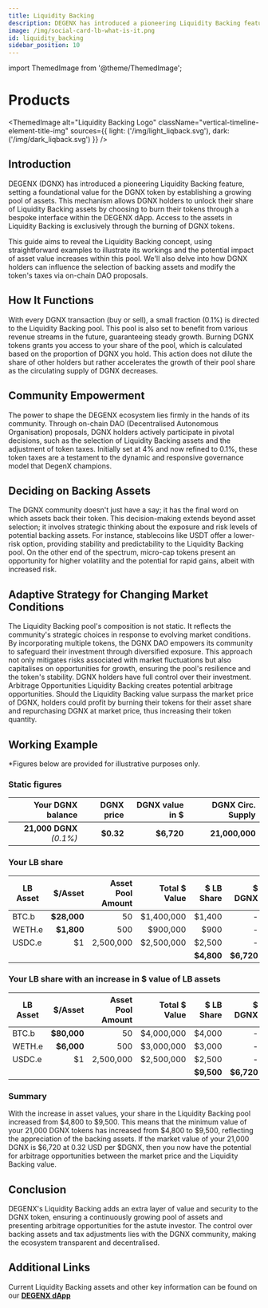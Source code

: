 ```yaml
---
title: Liquidity Backing
description: DEGENX has introduced a pioneering Liquidity Backing feature, setting a foundational value for the DGNX token by establishing a growing pool of assets. Learn more about Liquidity Backing today.
image: /img/social-card-lb-what-is-it.png
id: liquidity_backing
sidebar_position: 10
---
```

import ThemedImage from '@theme/ThemedImage';


# Products

<ThemedImage
  alt="Liquidity Backing Logo"
  className="vertical-timeline-element-title-img"
  sources={{
    light: ('/img/light_liqback.svg'),
    dark: ('/img/dark_liqback.svg')
  }}
/>

## Introduction

DEGENX (DGNX) has introduced a pioneering Liquidity Backing feature, setting a foundational value for the DGNX token by establishing a growing pool of assets. This mechanism allows DGNX holders to unlock their share of Liquidity Backing assets by choosing to burn their tokens through a bespoke interface within the DEGENX dApp. Access to the assets in Liquidity Backing is exclusively through the burning of DGNX tokens.

This guide aims to reveal the Liquidity Backing concept, using straightforward examples to illustrate its workings and the potential impact of asset value increases within this pool. We'll also delve into how DGNX holders can influence the selection of backing assets and modify the token's taxes via on-chain DAO proposals.


## How It Functions

With every DGNX transaction (buy or sell), a small fraction (0.1%) is directed to the Liquidity Backing pool. This pool is also set to benefit from various revenue streams in the future, guaranteeing steady growth. Burning DGNX tokens grants you access to your share of the pool, which is calculated based on the proportion of DGNX you hold. This action does not dilute the share of other holders but rather accelerates the growth of their pool share as the circulating supply of DGNX decreases.


## Community Empowerment

The power to shape the DEGENX ecosystem lies firmly in the hands of its community. Through on-chain DAO (Decentralised Autonomous Organisation) proposals, DGNX holders actively participate in pivotal decisions, such as the selection of Liquidity Backing assets and the adjustment of token taxes. Initially set at 4% and now refined to 0.1%, these token taxes are a testament to the dynamic and responsive governance model that DegenX champions.


## Deciding on Backing Assets

The DGNX community doesn't just have a say; it has the final word on which assets back their token. This decision-making extends beyond asset selection; it involves strategic thinking about the exposure and risk levels of potential backing assets. For instance, stablecoins like USDT offer a lower-risk option, providing stability and predictability to the Liquidity Backing pool. On the other end of the spectrum, micro-cap tokens present an opportunity for higher volatility and the potential for rapid gains, albeit with increased risk.


## Adaptive Strategy for Changing Market Conditions

The Liquidity Backing pool's composition is not static. It reflects the community's strategic choices in response to evolving market conditions. By incorporating multiple tokens, the DGNX DAO empowers its community to safeguard their investment through diversified exposure. This approach not only mitigates risks associated with market fluctuations but also capitalises on opportunities for growth, ensuring the pool's resilience and the token's stability. DGNX holders have full control over their investment.
Arbitrage Opportunities
Liquidity Backing creates potential arbitrage opportunities. Should the Liquidity Backing value surpass the market price of DGNX, holders could profit by burning their tokens for their asset share and repurchasing DGNX at market price, thus increasing their token quantity.

## Working Example  
*Figures below are provided for illustrative purposes only.

### Static figures 


| Your DGNX balance       |     DGNX price | DGNX value in $ | DGNX Circ. Supply   |
|------------------------:|---------------:|----------------:|--------------------:|
|**21,000 DGNX** _(0.1%)_ | **$0.32**      | **$6,720**      | **21,000,000**      |



### Your LB share

| LB Asset      |     $/Asset | Asset Pool Amount | Total $ Value | $ LB Share | $ DGNX      |
| ------------- | ----------: | ----------------: | ------------: | ---------: | ----------: |
| BTC.b         | **$28,000** |                50 |    $1,400,000 |     $1,400 |       -     |
| WETH.e        |  **$1,800** |               500 |      $900,000 |       $900 |       -     |
| USDC.e        |          $1 |         2,500,000 |    $2,500,000 |     $2,500 |       -     |
|               |             |                   |               | **$4,800** | **$6,720**  |

### Your LB share with an increase in $ value of LB assets

| LB Asset      |     $/Asset | Asset Pool Amount | Total $ Value | $ LB Share | $ DGNX      |
| ------------- | ----------: | ----------------: | ------------: | ---------: | ----------: |
| BTC.b         | **$80,000** |                50 |    $4,000,000 |     $4,000 |       -     |
| WETH.e        |  **$6,000** |               500 |    $3,000,000 |     $3,000 |       -     |
| USDC.e        |          $1 |         2,500,000 |    $2,500,000 |     $2,500 |       -     |
|               |             |                   |               | **$9,500** | **$6,720**  |

### Summary

With the increase in asset values, your share in the Liquidity Backing pool increased from $4,800 to $9,500. This means that the minimum value of your 21,000 DGNX tokens has increased from $4,800 to $9,500, reflecting the appreciation of the backing assets. If the market value of your 21,000 DGNX is $6,720 at 0.32 USD per $DGNX, then you now have the potential for arbitrage opportunities between the market price and the Liquidity Backing value.

## Conclusion
DEGENX's Liquidity Backing adds an extra layer of value and security to the DGNX token, ensuring a continuously growing pool of assets and presenting arbitrage opportunities for the astute investor. The control over backing assets and tax adjustments lies with the DGNX community, making the ecosystem transparent and decentralised.


## Additional Links

Current Liquidity Backing assets and other key information can be found on our **[DEGENX dApp](https://dgnx.finance/dapp/liquidity-backing)**
